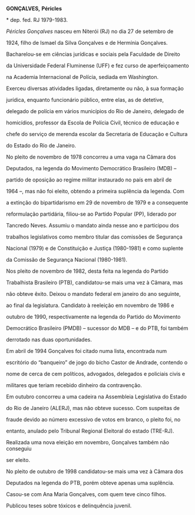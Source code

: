**GONÇALVES,** **Péricles**



\* dep. fed. RJ 1979-1983.



*Péricles Gonçalves* nasceu em Niterói (RJ) no dia 27 de setembro de

1924, filho de Ismael da Silva Gonçalves e de Hermínia Gonçalves.



Bacharelou-se em ciências jurídicas e sociais pela Faculdade de Direito

da Universidade Federal Fluminense (UFF) e fez curso de aperfeiçoamento

na Academia Internacional de Polícia, sediada em Washington.



Exerceu diversas atividades ligadas, diretamente ou não, à sua formação

jurídica, enquanto funcionário público, entre elas, as de detetive,

delegado de polícia em vários municípios do Rio de Janeiro, delegado de

homicídios, professor da Escola de Polícia Civil, técnico de educação e

chefe do serviço de merenda escolar da Secretaria de Educação e Cultura

do Estado do Rio de Janeiro.



No pleito de novembro de 1978 concorreu a uma vaga na Câmara dos

Deputados, na legenda do Movimento Democrático Brasileiro (MDB) –

partido de oposição ao regime militar instaurado no país em abril de

1964 –, mas não foi eleito, obtendo a primeira suplência da legenda. Com

a extinção do bipartidarismo em 29 de novembro de 1979 e a consequente

reformulação partidária, filiou-se ao Partido Popular (PP), liderado por

Tancredo Neves. Assumiu o mandato ainda nesse ano e participou dos

trabalhos legislativos como membro titular das comissões de Segurança

Nacional (1979) e de Constituição e Justiça (1980-1981) e como suplente

da Comissão de Segurança Nacional (1980-1981).



Nos pleito de novembro de 1982, desta feita na legenda do Partido

Trabalhista Brasileiro (PTB), candidatou-se mais uma vez à Câmara, mas

não obteve êxito. Deixou o mandato federal em janeiro do ano seguinte,

ao final da legislatura. Candidato à reeleição em novembro de 1986 e

outubro de 1990, respectivamente na legenda do Partido do Movimento

Democrático Brasileiro (PMDB) – sucessor do MDB – e do PTB, foi também

derrotado nas duas oportunidades.



Em abril de 1994 Gonçalves foi citado numa lista, encontrada num

escritório do “banqueiro” de jogo do bicho Castor de Andrade, contendo o

nome de cerca de cem políticos, advogados, delegados e policiais civis e

militares que teriam recebido dinheiro da contravenção.



Em outubro concorreu a uma cadeira na Assembleia Legislativa do Estado

do Rio de Janeiro (ALERJ), mas não obteve sucesso. Com suspeitas de

fraude devido ao número excessivo de votos em branco, o pleito foi, no

entanto, anulado pelo Tribunal Regional Eleitoral do estado (TRE-RJ).

Realizada uma nova eleição em novembro, Gonçalves também não conseguiu

ser eleito.



No pleito de outubro de 1998 candidatou-se mais uma vez à Câmara dos

Deputados na legenda do PTB, porém obteve apenas uma suplência.



Casou-se com Ana Maria Gonçalves, com quem teve cinco filhos.



Publicou teses sobre tóxicos e delinquência juvenil.



